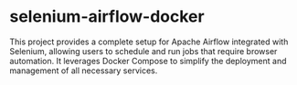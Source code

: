 # selenium-airflow-docker
This project provides a complete setup for Apache Airflow integrated with Selenium, allowing users to schedule and run jobs that require browser automation. It leverages Docker Compose to simplify the deployment and management of all necessary services.
